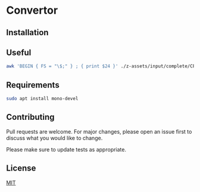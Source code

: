 # Convertor

## Installation

## Useful

```bash
awk 'BEGIN { FS = "\$;" } ; { print $24 }' ./z-assets/input/complete/CPOHYBV.TXT |  sort | uniq
```

## Requirements
```bash
sudo apt install mono-devel
```

## Contributing

Pull requests are welcome. For major changes, please open an issue first to discuss what you would like to change.

Please make sure to update tests as appropriate.

## License

[MIT](https://choosealicense.com/licenses/mit/)
